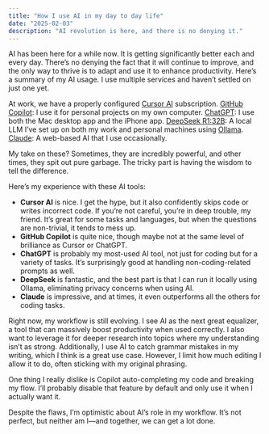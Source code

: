 ```yaml
---
title: "How I use AI in my day to day life"
date: "2025-02-03"
description: "AI revolution is here, and there is no denying it."
---
```


AI has been here for a while now. It is getting significantly better each and every day. There’s no denying the fact that it will continue to improve, and the only way to thrive is to adapt and use it to enhance productivity. Here’s a summary of my AI usage. I use multiple services and haven’t settled on just one yet.

At work, we have a properly configured [Cursor AI](https://cursor.sh/) subscription.
[GitHub Copilot](https://github.com/features/copilot): I use it for personal projects on my own computer.
[ChatGPT](https://openai.com/chatgpt): I use both the Mac desktop app and the iPhone app.
[DeepSeek R1:32B](https://www.deepseek.com/): A local LLM I’ve set up on both my work and personal machines using [Ollama](https://ollama.ai/).
[Claude](https://claude.ai/): A web-based AI that I use occasionally.

My take on these? Sometimes, they are incredibly powerful, and other times, they spit out pure garbage. The tricky part is having the wisdom to tell the difference.

Here’s my experience with these AI tools:

- **Cursor AI** is nice. I get the hype, but it also confidently skips code or writes incorrect code. If you’re not careful, you’re in deep trouble, my friend. It’s great for some tasks and languages, but when the questions are non-trivial, it tends to mess up.
- **GitHub Copilot** is quite nice, though maybe not at the same level of brilliance as Cursor or ChatGPT.
- **ChatGPT** is probably my most-used AI tool, not just for coding but for a variety of tasks. It’s surprisingly good at handling non-coding-related prompts as well.
- **DeepSeek** is fantastic, and the best part is that I can run it locally using Ollama, eliminating privacy concerns when using AI.
- **Claude** is impressive, and at times, it even outperforms all the others for coding tasks.

Right now, my workflow is still evolving. I see AI as the next great equalizer, a tool that can massively boost productivity when used correctly. I also want to leverage it for deeper research into topics where my understanding isn’t as strong. Additionally, I use AI to catch grammar mistakes in my writing, which I think is a great use case. However, I limit how much editing I allow it to do, often sticking with my original phrasing.

One thing I really dislike is Copilot auto-completing my code and breaking my flow. I’ll probably disable that feature by default and only use it when I actually want it.

Despite the flaws, I’m optimistic about AI’s role in my workflow. It’s not perfect, but neither am I—and together, we can get a lot done.


